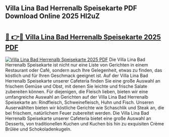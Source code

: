## Villa Lina Bad Herrenalb Speisekarte PDF Download Online 2025 HI2uZ

# <h2><a href="http://gcbxol.nevu.top/?p=Villa+Lina+Bad+Herrenalb+Speisekarte">🔗 👉🔴 Villa Lina Bad Herrenalb Speisekarte 2025 PDF</a></h2>

[![Villa Lina Bad Herrenalb Speisekarte 2025 PDF](https://i.imgur.com/dBaPXMq.png)](http://gcbxol.nevu.top/?p=Villa+Lina+Bad+Herrenalb+Speisekarte)
Die Villa Lina Bad Herrenalb Speisekarte ist nicht nur eine Liste von Gerichten in einem Restaurant oder Café, sondern auch Ihre Gelegenheit, etwas zu finden, das köstlich und für Ihren Geschmack geeignet ist. Auf der Villa Lina Bad Herrenalb Speisekarte unserer Cafeteria finden Sie eine große Auswahl an frischem Gemüse und Obst, mit denen Sie leichte und frische Salate zubereiten können. Für diejenigen, die Fleisch lieben, bieten wir eine umfangreiche Auswahl an Gerichten auf der Villa Lina Bad Herrenalb Speisekarte an: Rindfleisch, Schweinefleisch, Huhn und Fisch. Unseren Auserwählten bieten wir köstliche Gerichte wie Schaschlik und Steak an, die bei frischem, natürlichem Feuer zubereitet werden. Die Villa Lina Bad Herrenalb Speisekarte unserer Cafeteria bietet eine große Auswahl an Desserts, von traditionellen Kuchen und Kuchen bis hin zu exquisiten Crème Brûlée und Schokoladenkugeln.
